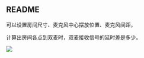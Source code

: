 ## README

可以设置房间尺寸、麦克风中心摆放位置、麦克风间距，

计算出房间各点到双麦时，双麦接收信号的延时差是多少。

![](https://i.loli.net/2021/09/29/2FiKVJyrY9b4ngx.png)